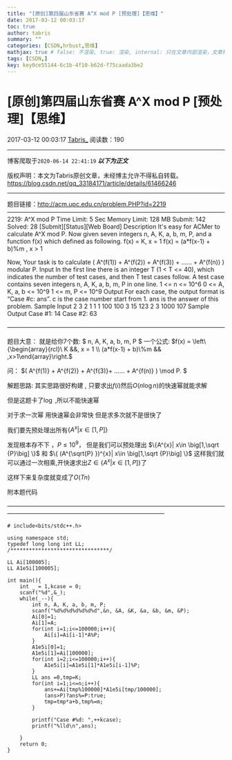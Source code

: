 ```yaml
---
title: "[原创]第四届山东省赛 A^X mod P [预处理]【思维】"
date: 2017-03-12 00:03:17
toc: true
author: tabris
summary: ""
categories: [CSDN,hrbust,思维]
mathjax: true # false: 不渲染, true: 渲染, internal: 只在文章内部渲染，文章列表中不渲染
tags: [CSDN,]
key: key0ce55144-6c1b-4f10-b62d-f75caada3be2
---
```


# [原创]第四届山东省赛 A^X mod P [预处理]【思维】

2017-03-12 00:03:17  [Tabris_](https://me.csdn.net/qq_33184171) 阅读数：190

---

博客爬取于`2020-06-14 22:41:19`
***以下为正文***

版权声明：本文为Tabris原创文章，未经博主允许不得私自转载。
https://blog.csdn.net/qq_33184171/article/details/61466246

<!-- more -->

---

题目链接：http://acm.upc.edu.cn/problem.PHP?id=2219
————————————————————————————————————
2219: A^X mod P
Time Limit: 5 Sec  Memory Limit: 128 MB
Submit: 142  Solved: 28
[Submit][Status][Web Board]
Description
It's easy for ACMer to calculate A^X mod P. Now given seven integers n, A, K, a, b, m, P, and a function f(x) which defined as following.
f(x) = K, x = 1
f(x) = (a*f(x-1) + b)%m , x > 1

Now, Your task is to calculate
( A^(f(1)) + A^(f(2)) + A^(f(3)) + ...... + A^(f(n)) ) modular P.
Input
In the first line there is an integer T (1 < T <= 40), which indicates the number of test cases, and then T test cases follow. A test case contains seven integers n, A, K, a, b, m, P in one line.
1 <= n <= 10^6
0 <= A, K, a, b <= 10^9
1 <= m, P <= 10^9
Output
For each case, the output format is “Case #c: ans”.
c is the case number start from 1.
ans is the answer of this problem.
Sample Input
2
3 2 1 1 1 100 100
3 15 123 2 3 1000 107
Sample Output
Case #1: 14
Case #2: 63

————————————————————————————————————

题目大意：
就是给你7个数:
$ n, A, K, a, b, m, P $
一个公式:
$f(x) = \left\{\begin{array}{rcl}\  K &&, x = 1 \\ (a*f(x-1) + b)\%m && ,x>1\end{array}\right.$

问：
$( A^{f(1)} + A^{f(2)} + A^{f(3)}+ ...... + A^{f(n)} ) \mod P. $


解题思路:
其实思路很好构建  ,
只要求出$f(i)$然后$O(n\log {n})$的快速幂就能求解

但是这题卡了$\log$ ,所以不能快速幂

对于求一次幂 用快速幂会非常快 但是求多次就不是很快了

我们要先预处理出所有$\{A^{x}| x\in \big[1,P\big] \}$

发现根本存不下 ，$P\leq 10^9$，
但是我们可以预处理出
$\{A^{x}| x\in \big[1,\sqrt {P}\big] \}$
和
$\{ (A^{\sqrt{P} })^{x}| x\in \big[1,\sqrt {P}\big] \}$
这样我们就可以通过一次相乘,开快速求出$Z\in\{A^{x}| x\in \big[1,P\big] \}$了

这样下来复杂度就变成了$O(Tn)$

附本题代码

——————————————————————————————————————————————————————————————
```
# include<bits/stdc++.h>

using namespace std;
typedef long long int LL;
/********************************/

LL Ai[100005];
LL A1e5i[100005];

int main(){
    int _ = 1,kcase = 0;
    scanf("%d",&_);
    while(_--){
        int n, A, K, a, b, m, P;
        scanf("%d%d%d%d%d%d%d",&n, &A, &K, &a, &b, &m, &P);
        Ai[0]=1;
        Ai[1]=A;
        for(int i=1;i<=100000;i++){
            Ai[i]=Ai[i-1]*A%P;
        }
        A1e5i[0]=1;
        A1e5i[1]=Ai[100000];
        for(int i=2;i<=100000;i++){
            A1e5i[i]=A1e5i[1]*A1e5i[i-1]%P;
        }
        LL ans =0,tmp=K;
        for(int i=1;i<=n;i++){
            ans+=Ai[tmp%100000]*A1e5i[tmp/100000];
            (ans>P)?ans%=P:true;
            tmp=tmp*a+b,tmp%=m;
        }

        printf("Case #%d: ",++kcase);
        printf("%lld\n",ans);

    }
    return 0;
}
```
